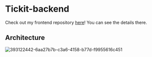 # Tickit-backend
Check out my frontend repository [here](https://github.com/doyeon0307/Tickit-frontend)!
You can see the details there.

## Architecture
![393122442-6aa27b7b-c3a6-4158-b77d-f9955616c451](https://github.com/user-attachments/assets/2105cb2b-d78b-4dda-8e0d-1ef6373e75e6)

